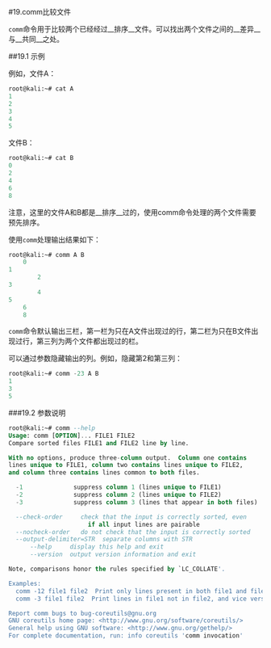 #19.comm比较文件

`comm`命令用于比较两个已经经过__排序__文件。可以找出两个文件之间的__差异__与__共同__之处。

##19.1 示例
  
例如，文件A：
```sql
root@kali:~# cat A
1
2
3
4
5
```
文件B：
```sql
root@kali:~# cat B
0
2
4
6
8
```
注意，这里的文件A和B都是__排序__过的，使用comm命令处理的两个文件需要预先排序。
  
使用`comm`处理输出结果如下：
```sql
root@kali:~# comm A B
	0
1
		2
3
		4
5
	6
	8
```
`comm`命令默认输出三栏，第一栏为只在A文件出现过的行，第二栏为只在B文件出现过行，第三列为两个文件都出现过的栏。

可以通过参数隐藏输出的列。例如，隐藏第2和第三列：

```sql
root@kali:~# comm -23 A B
1
3
5
```

###19.2 参数说明
```sql
root@kali:~# comm --help
Usage: comm [OPTION]... FILE1 FILE2
Compare sorted files FILE1 and FILE2 line by line.

With no options, produce three-column output.  Column one contains
lines unique to FILE1, column two contains lines unique to FILE2,
and column three contains lines common to both files.

  -1              suppress column 1 (lines unique to FILE1)
  -2              suppress column 2 (lines unique to FILE2)
  -3              suppress column 3 (lines that appear in both files)

  --check-order     check that the input is correctly sorted, even
                      if all input lines are pairable
  --nocheck-order   do not check that the input is correctly sorted
  --output-delimiter=STR  separate columns with STR
      --help     display this help and exit
      --version  output version information and exit

Note, comparisons honor the rules specified by `LC_COLLATE'.

Examples:
  comm -12 file1 file2  Print only lines present in both file1 and file2.
  comm -3 file1 file2  Print lines in file1 not in file2, and vice versa.

Report comm bugs to bug-coreutils@gnu.org
GNU coreutils home page: <http://www.gnu.org/software/coreutils/>
General help using GNU software: <http://www.gnu.org/gethelp/>
For complete documentation, run: info coreutils 'comm invocation'
```
